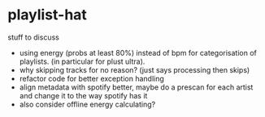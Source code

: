 # playlist-hat

stuff to discuss
- using energy (probs at least 80%) instead of bpm for categorisation of playlists. (in particular for plust ultra).
- why skipping tracks for no reason? (just says processing then skips)
- refactor code for better exception handling
- align metadata with spotify better, maybe do a prescan for each artist and change it to the way spotify has it
- also consider offline energy calculating?
